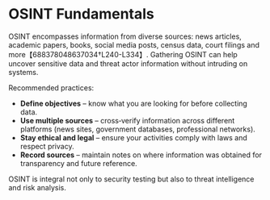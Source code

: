 # OSINT Fundamentals

OSINT encompasses information from diverse sources: news articles, academic papers, books, social media posts, census data, court filings and more【688378048637034†L240-L334】.  Gathering OSINT can help uncover sensitive data and threat actor information without intruding on systems.

Recommended practices:

- **Define objectives** – know what you are looking for before collecting data.  
- **Use multiple sources** – cross‑verify information across different platforms (news sites, government databases, professional networks).  
- **Stay ethical and legal** – ensure your activities comply with laws and respect privacy.  
- **Record sources** – maintain notes on where information was obtained for transparency and future reference.

OSINT is integral not only to security testing but also to threat intelligence and risk analysis.
